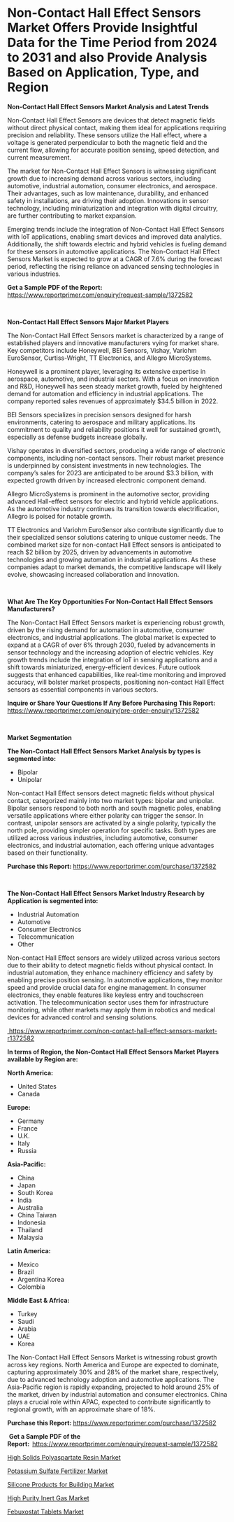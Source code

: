 <p><h1>Non-Contact Hall Effect Sensors Market Offers Provide Insightful Data for the Time Period from 2024 to 2031 and also Provide Analysis Based on Application, Type, and Region</h1></p><p><strong>Non-Contact Hall Effect Sensors Market Analysis and Latest Trends</strong></p>
<p><p>Non-Contact Hall Effect Sensors are devices that detect magnetic fields without direct physical contact, making them ideal for applications requiring precision and reliability. These sensors utilize the Hall effect, where a voltage is generated perpendicular to both the magnetic field and the current flow, allowing for accurate position sensing, speed detection, and current measurement.</p><p>The market for Non-Contact Hall Effect Sensors is witnessing significant growth due to increasing demand across various sectors, including automotive, industrial automation, consumer electronics, and aerospace. Their advantages, such as low maintenance, durability, and enhanced safety in installations, are driving their adoption. Innovations in sensor technology, including miniaturization and integration with digital circuitry, are further contributing to market expansion.</p><p>Emerging trends include the integration of Non-Contact Hall Effect Sensors with IoT applications, enabling smart devices and improved data analytics. Additionally, the shift towards electric and hybrid vehicles is fueling demand for these sensors in automotive applications. The Non-Contact Hall Effect Sensors Market is expected to grow at a CAGR of 7.6% during the forecast period, reflecting the rising reliance on advanced sensing technologies in various industries.</p></p>
<p><strong>Get a Sample PDF of the Report:&nbsp;</strong> <a href="https://www.reportprimer.com/enquiry/request-sample/1372582">https://www.reportprimer.com/enquiry/request-sample/1372582</a></p>
<p>&nbsp;</p>
<p><strong>Non-Contact Hall Effect Sensors Major Market Players</strong></p>
<p><p>The Non-Contact Hall Effect Sensors market is characterized by a range of established players and innovative manufacturers vying for market share. Key competitors include Honeywell, BEI Sensors, Vishay, Variohm EuroSensor, Curtiss-Wright, TT Electronics, and Allegro MicroSystems. </p><p>Honeywell is a prominent player, leveraging its extensive expertise in aerospace, automotive, and industrial sectors. With a focus on innovation and R&D, Honeywell has seen steady market growth, fueled by heightened demand for automation and efficiency in industrial applications. The company reported sales revenues of approximately $34.5 billion in 2022.</p><p>BEI Sensors specializes in precision sensors designed for harsh environments, catering to aerospace and military applications. Its commitment to quality and reliability positions it well for sustained growth, especially as defense budgets increase globally.</p><p>Vishay operates in diversified sectors, producing a wide range of electronic components, including non-contact sensors. Their robust market presence is underpinned by consistent investments in new technologies. The company’s sales for 2023 are anticipated to be around $3.3 billion, with expected growth driven by increased electronic component demand.</p><p>Allegro MicroSystems is prominent in the automotive sector, providing advanced Hall-effect sensors for electric and hybrid vehicle applications. As the automotive industry continues its transition towards electrification, Allegro is poised for notable growth.</p><p>TT Electronics and Variohm EuroSensor also contribute significantly due to their specialized sensor solutions catering to unique customer needs. The combined market size for non-contact Hall Effect sensors is anticipated to reach $2 billion by 2025, driven by advancements in automotive technologies and growing automation in industrial applications. As these companies adapt to market demands, the competitive landscape will likely evolve, showcasing increased collaboration and innovation.</p></p>
<p>&nbsp;</p>
<p><strong>What Are The Key Opportunities For Non-Contact Hall Effect Sensors Manufacturers?</strong></p>
<p><p>The Non-Contact Hall Effect Sensors market is experiencing robust growth, driven by the rising demand for automation in automotive, consumer electronics, and industrial applications. The global market is expected to expand at a CAGR of over 6% through 2030, fueled by advancements in sensor technology and the increasing adoption of electric vehicles. Key growth trends include the integration of IoT in sensing applications and a shift towards miniaturized, energy-efficient devices. Future outlook suggests that enhanced capabilities, like real-time monitoring and improved accuracy, will bolster market prospects, positioning non-contact Hall Effect sensors as essential components in various sectors.</p></p>
<p><strong>Inquire or Share Your Questions If Any Before Purchasing This Report:</strong> <a href="https://www.reportprimer.com/enquiry/pre-order-enquiry/1372582">https://www.reportprimer.com/enquiry/pre-order-enquiry/1372582</a></p>
<p>&nbsp;</p>
<p><strong>Market Segmentation</strong></p>
<p><strong>The Non-Contact Hall Effect Sensors Market Analysis by types is segmented into:</strong></p>
<p><ul><li>Bipolar</li><li>Unipolar</li></ul></p>
<p><p>Non-contact Hall Effect sensors detect magnetic fields without physical contact, categorized mainly into two market types: bipolar and unipolar. Bipolar sensors respond to both north and south magnetic poles, enabling versatile applications where either polarity can trigger the sensor. In contrast, unipolar sensors are activated by a single polarity, typically the north pole, providing simpler operation for specific tasks. Both types are utilized across various industries, including automotive, consumer electronics, and industrial automation, each offering unique advantages based on their functionality.</p></p>
<p><strong>Purchase this Report:&nbsp;</strong><a href="https://www.reportprimer.com/purchase/1372582">https://www.reportprimer.com/purchase/1372582</a></p>
<p>&nbsp;</p>
<p><strong>The Non-Contact Hall Effect Sensors Market Industry Research by Application is segmented into:</strong></p>
<p><ul><li>Industrial Automation</li><li>Automotive</li><li>Consumer Electronics</li><li>Telecommunication</li><li>Other</li></ul></p>
<p><p>Non-contact Hall Effect sensors are widely utilized across various sectors due to their ability to detect magnetic fields without physical contact. In industrial automation, they enhance machinery efficiency and safety by enabling precise position sensing. In automotive applications, they monitor speed and provide crucial data for engine management. In consumer electronics, they enable features like keyless entry and touchscreen activation. The telecommunication sector uses them for infrastructure monitoring, while other markets may apply them in robotics and medical devices for advanced control and sensing solutions.</p></p>
<p><a href="https://www.reportprimer.com/non-contact-hall-effect-sensors-market-r1372582">&nbsp;https://www.reportprimer.com/non-contact-hall-effect-sensors-market-r1372582</a></p>
<p><strong>In terms of Region, the Non-Contact Hall Effect Sensors Market Players available by Region are:</strong></p>
<p>
    <p> <strong> North America: </strong>
        <ul>
            <li>United States</li>
            <li>Canada</li>
        </ul>
        </p> 
    <p> <strong> Europe: </strong>
        <ul>
            <li>Germany</li>
            <li>France</li>
            <li>U.K.</li>
            <li>Italy</li>
            <li>Russia</li>
        </ul>
        </p> 
    <p> <strong> Asia-Pacific: </strong>
        <ul>
            <li>China</li>
            <li>Japan</li>
            <li>South Korea</li>
            <li>India</li>
            <li>Australia</li>
            <li>China Taiwan</li>
            <li>Indonesia</li>
            <li>Thailand</li>
            <li>Malaysia</li>
        </ul>
        </p> 
    <p> <strong> Latin America: </strong>
        <ul>
            <li>Mexico</li>
            <li>Brazil</li>
            <li>Argentina Korea</li>
            <li>Colombia</li>
        </ul>
        </p> 
    <p> <strong> Middle East & Africa: </strong>
        <ul>
            <li>Turkey</li>
            <li>Saudi</li>
            <li>Arabia</li>
            <li>UAE</li>
            <li>Korea</li>
        </ul>
    </p>
    </p>
<p><p>The Non-Contact Hall Effect Sensors Market is witnessing robust growth across key regions. North America and Europe are expected to dominate, capturing approximately 30% and 28% of the market share, respectively, due to advanced technology adoption and automotive applications. The Asia-Pacific region is rapidly expanding, projected to hold around 25% of the market, driven by industrial automation and consumer electronics. China plays a crucial role within APAC, expected to contribute significantly to regional growth, with an approximate share of 18%.</p></p>
<p><strong>Purchase this Report: </strong><a href="https://www.reportprimer.com/purchase/1372582">https://www.reportprimer.com/purchase/1372582</a></p>
<p>&nbsp;<strong>Get a Sample PDF of the Report:&nbsp;&nbsp;</strong><a href="https://www.reportprimer.com/enquiry/request-sample/1372582">https://www.reportprimer.com/enquiry/request-sample/1372582</a></p>
<p><strong></strong></p>
<p><p><a href="https://issuu.com/reportprime-2/docs/high-solids-polyaspartate-resin-mar_69cf2d52974cef">High Solids Polyaspartate Resin Market</a></p><p><a href="https://medium.com/@umarfarukmiabd2000_12053/potassium-sulfate-fertilizer-market-size-is-growing-at-cagr-of-7-3-559d8c63ef4e?postPublishedType=repub">Potassium Sulfate Fertilizer Market</a></p><p><a href="https://issuu.com/reportprime-2/docs/silicone-products-for-building-mark_04454d389510d5">Silicone Products for Building Market</a></p><p><a href="https://medium.com/@umarfarukmiabd2000_12053/high-purity-inert-gas-industry-forecast-market-shifts-and-strategic-imperatives-2024-2031-0975621a1d5b?postPublishedType=repub">High Purity Inert Gas Market</a></p><p><a href="https://www.linkedin.com/pulse/global-febuxostat-tablets-market-trends-analysis-future-w8ijf">Febuxostat Tablets Market</a></p></p>